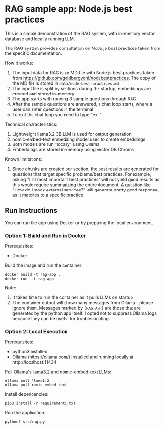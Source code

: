 # RAG sample app: Node.js best practices

This is a simple demonstration of the RAG system, with in-memory vector database and locally running LLM.

The RAG system provides consultation on Node.js best practices taken from the specific documentation.

How it works:
1. The input data for RAG is an MD file with Node.js best practices taken from https://github.com/goldbergyoni/nodebestpractices. The copy of the MD file is stored in `data/node-best-practices.md`
1. The input file is split by sections during the startup, embeddings are created and stored in-memory
1. The app starts with running 3 sample questions through RAG
1. After the sample questions are answered, a chat loop starts, where a user can enter questions in the terminal
1. To exit the chat loop you need to type "exit"

Technical characteristics:
1. Lightweight llama3.2 3B LLM is used for output generation
1. nomic-embed-text embedding model used to create embeddings
1. Both models are run "locally" using Ollama
1. Embeddings are stored in-memory using vector DB Chroma

Known limitations:
1. Since chunks are created per section, the best results are generated for questions that target specific problems/best practices. For example, asking "List most important best practices" will not yield good results as this would require summarizing the entire document. A question like "How do I mock external services?" will generate pretty good response, as it matches to a specific practice.

## Run Instructions
You can run the app using Docker or by preparing the local environment.

### Option 1: Build and Run in Docker
Prerequisites: 
- Docker 

Build the image and run the container:
```
docker build -t rag-app .
docker run -it rag-app
```

Note:
1. It takes time to run the container as it pulls LLMs on startup
2. The container output will show many messages from Ollama - please ignore them. Messages marked by `[RAG APP]` are those that are generated by the python app itself. I opted not to suppress Ollama logs because they can be useful for troubleshooting.

### Option 2: Local Execution

Prerequisites: 
- python3 installed
- Ollama (https://ollama.com/) installed and running locally at http://localhost:11434 

Pull Ollama's llama3.2 and nomic-embed-text LLMs:
```
ollama pull llama3.2
ollama pull nomic-embed-text
```

Install dependencies:
``` 
pip3 install -r requirements.txt
```

Run the application:
```
python3 src/rag.py
```